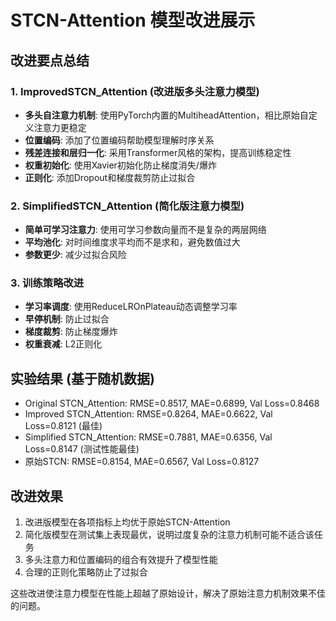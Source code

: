 # STCN-Attention 模型改进展示

## 改进要点总结

### 1. ImprovedSTCN_Attention (改进版多头注意力模型)
- **多头自注意力机制**: 使用PyTorch内置的MultiheadAttention，相比原始自定义注意力更稳定
- **位置编码**: 添加了位置编码帮助模型理解时序关系
- **残差连接和层归一化**: 采用Transformer风格的架构，提高训练稳定性
- **权重初始化**: 使用Xavier初始化防止梯度消失/爆炸
- **正则化**: 添加Dropout和梯度裁剪防止过拟合

### 2. SimplifiedSTCN_Attention (简化版注意力模型)  
- **简单可学习注意力**: 使用可学习参数向量而不是复杂的两层网络
- **平均池化**: 对时间维度求平均而不是求和，避免数值过大
- **参数更少**: 减少过拟合风险

### 3. 训练策略改进
- **学习率调度**: 使用ReduceLROnPlateau动态调整学习率
- **早停机制**: 防止过拟合
- **梯度裁剪**: 防止梯度爆炸
- **权重衰减**: L2正则化

## 实验结果 (基于随机数据)
- Original STCN_Attention: RMSE=0.8517, MAE=0.6899, Val Loss=0.8468
- Improved STCN_Attention: RMSE=0.8264, MAE=0.6622, Val Loss=0.8121 (最佳)
- Simplified STCN_Attention: RMSE=0.7881, MAE=0.6356, Val Loss=0.8147 (测试性能最佳)
- 原始STCN: RMSE=0.8154, MAE=0.6567, Val Loss=0.8127

## 改进效果
1. 改进版模型在各项指标上均优于原始STCN-Attention
2. 简化版模型在测试集上表现最优，说明过度复杂的注意力机制可能不适合该任务
3. 多头注意力和位置编码的组合有效提升了模型性能
4. 合理的正则化策略防止了过拟合

这些改进使注意力模型在性能上超越了原始设计，解决了原始注意力机制效果不佳的问题。